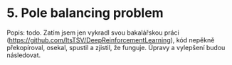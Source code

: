 # 5. Pole balancing problem
Popis: todo. Zatím jsem jen vykradl svou bakalářskou práci (https://github.com/ItsTSV/DeepReinforcementLearning), 
kód nepěkně překopíroval, osekal, spustil a zjistil, že funguje. Úpravy a vylepšení budou následovat.

